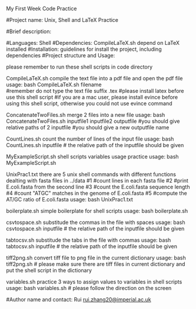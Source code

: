 My First Week Code Practice

#Project name: Unix, Shell and LaTeX Practice

#Brief description:

#Languages: Shell
#Dependencies: CompileLaTeX.sh depend on LaTeX installed
#Installation: guidelines for install the project, including dependencies
#Project structure and Usage: 

please remember to run these shell scripts in code directory

CompileLaTeX.sh
compile the text file into a pdf file and open the pdf file
usage:
bash CompileLaTeX.sh filename  
#remember do not type the text file suffix .tex
#please install latex before use this shell script
#if you are a mac user, please install evince before using this shell script, otherwise you could not use evince command

ConcatenateTwoFiles.sh
merge 2 files into a new file
usage:
bash ConcatenateTwoFiles.sh inputfile1 inputfile2 outputfile
#you should give relative paths of 2 inputfile
#you should give a new outputfile name

CountLines.sh
count the number of lines of the input file
usage:
bash CountLines.sh inputfile # the relative path of the inputfile should be given

MyExampleScript.sh
shell scripts variables usage practice
usage:
bash MyExampleScript.sh

UnixPrac1.txt
there are 5 unix shell commands with different functions dealting with fasta files in ../data
#1
#count lines in each fasta file
#2
#print E.coli.fasta from the second line
#3
#count the E.coli.fasta sequence length
#4
#count "ATGC" matches in the genome of E.coli.fasta
#5
#compute the AT/GC ratio of E.coli.fasta
usage:
bash UnixPrac1.txt

boilerplate.sh
simple boilerplate for shell scripts
usage:
bash boilerplate.sh

csvtospace.sh
substitude the commas in the file with spaces
usage:
bash csvtospace.sh inputfile # the relative path of the inputfile should be given

tabtocsv.sh
substitude the tabs in the file with commas
usage:
bash tabtocsv.sh inputfile # the relative path of the inputfile should be given

tiff2png.sh
convert tiff file to png file in the current dictionary
usage:
bash tiff2png.sh  # please make sure there are tiff files in current dictionary and put the shell script in the dictionary

variables.sh
practice 3 ways to assign values to variables in shell scripts
usage:
bash variables.sh  # please follow the direction on the screen


#Author name and contact: Rui    rui.zhang20@imperial.ac.uk
